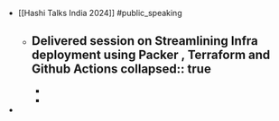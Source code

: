 - [[Hashi Talks India 2024]] #public_speaking
	- Delivered session on Streamlining Infra deployment using Packer , Terraform and Github Actions
	  collapsed:: true
		-
		-
		-
-
